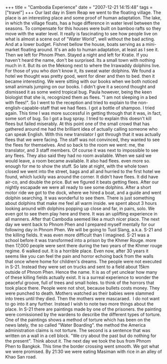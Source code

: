 +++
title = "Cambodia Experience"
date = "2007-12-21 14:15:48"
tags = ["travel"]
+++
Our last day in Siem Reap we went to the floating village. The place is an
interesting place and some proof of human adaptation. The lake, in which the
village floats, has a huge difference in water level between the seasons. To
compensate for this houses were built on bamboo rafts so they move with the
water level. It really is fascinating to see how people live on what is almost
a scene out of "Water World", well without the bad acting. And at a lower
budget. Fishnet bellow the house, boats serving as a mini-market floating
around. It's an ado to human adaptation, at least as I see it. Then we left
for Phnom Phen. Stayed a night and left for Kratie. If you haven't heard the
name, don't be surprised. Its a small town with nothing much in it. But its on
the Mekong next to where the Irrawaddy dolphins live. For those of you who
don't know it, its sweat water dolphins. We found a hotel we thought was
pretty good, went for diner and then to bed. then it became interesting. We
were sitting with our books when we both noticed small animals jumping on our
books. I didn't give it a second thought and dismissed it as some weird
tropical bug. Paula however, being the keen biologist that she is, recognized
them as flees. "I am not sleeping in a bed with flees!". So I went to the
reception and tried to explain to the non-english-capable-staff that we had
flees. I got a bottle of shampoo. I tried again. This time I was more
successful in getting through that it was, in fact, some sort of bug. So I got
a bug spray. I tried to explain this doesn't kill flees but failed miserably.
At this point one of the small crowd that has gathered around me had the
brilliant idea of actually calling someone who can speak English. With this
new translator I got through that it was actually flees that we were facing.
The staff was not convinced, they wanted to see the flees for themselves. And
so back to the room we went: me, the translator, and 3 staff members. Of
course it was next to impossible to see any flees. They also said they had no
room available. When we said we would leave, a room became available. It also
had flees. even more so. enough for me to show the stuff. So late at night,
with the whole town closed we went into the street, bags and all and hurried
to the first hotel we found, which luckily was around the corner. It didn't
have flees. It did have air-co, and double the price. But we figured it beats
getting flees. After our nightly escapade we were all ready to see some
dolphins. After a short motor ride we got to the dock, where we hired a boat,
and a guide and went dolphin searching. It was wonderful to see them. There is
just something about dolphins that make me feel all warm inside. we spent
about 3 hours looking around with dolphins popping up close and far, in pairs,
solo. We even got to see them play here and there. It was an uplifting
experience in all manners. After that Cambodia seemed like a much nicer place.
The next day we went back to Phnom Phen and I prepared myself mentally for our
following day in Phnom Phen. We will be going to Tuol Slang, a.k.a. S-21 and
the killing fields. It was even more difficult than I imagined. S-21 was a
school before it was transformed into a prison by the Khmer Rouge. more then
17,000 people were sent there during the two years of the Khmer rouge regime.
6 walked out. It is a horrible place. Even now, after 30 years it seems like
you can feel the pain and horror echoing back from the walls that once where
home for children's dreams. The people were not executed in S-21. Instead they
were set on trucks and sent to a field about 15km outside of Phnom Phen. Hence
the name. It is as of yet unclear how many of these killing fields actually
exist. It is a surreal experience to wonder the peaceful groove, full of trees
and small holes. to think of the horrors that took place there. People were
not shot, because bullets costs money. They were punched to death. Mothers
watched as their babies were slammed into trees until they died. Then the
mothers were mascaraed.  I do not want to go into it any further. Instead I
wish to note two more things about the place. In S-21 there are paintings made
by one of the prisoners. the painting were comissioned by the wardens to
describe the different types of torture. One of the paintings shows a method
of torture which has been on the news lately, the so called "Water Boarding".
the method the America administration claims is not torture. The second is a
sentence that was written on a wall in a cell block. "We cry about the past
but do nothing for the present". Think about it. The next day we took the bus
from Phnom Phen to Bangkok. This time the border crossing went smooth. We got
what we were promised. By 21:30 we were eating Masiman with rice in an alley
of Khao San road.

